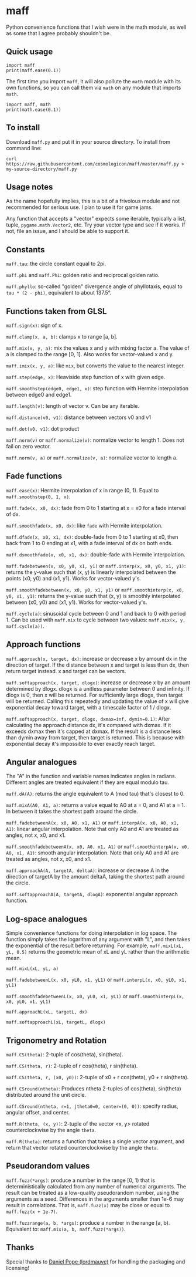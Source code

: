# maff
Python convenience functions that I wish were in the math module, as well as some that I agree
probably shouldn't be.

## Quick usage

	import maff
	print(maff.ease(0.1))

The first time you import `maff`, it will also pollute the `math` module with its own functions, so
you can call them via `math` on any module that imports `math`.

	import maff, math
	print(math.ease(0.1))

## To install

Download `maff.py` and put it in your source directory. To install from command line:

	curl https://raw.githubusercontent.com/cosmologicon/maff/master/maff.py > my-source-directory/maff.py

## Usage notes

As the name hopefully implies, this is a bit of a frivolous module and not recommended for serious
use. I plan to use it for game jams.

Any function that accepts a "vector" expects some iterable, typically a list, tuple, `pygame.math.Vector2`,
etc. Try your vector type and see if it works. If not, file an issue, and I should be able to support it.

## Constants

`maff.tau`: the circle constant equal to 2pi.

`maff.phi` and `maff.Phi`: golden ratio and reciprocal golden ratio.

`maff.phyllo`: so-called "golden" divergence angle of phyllotaxis, equal to `tau * (2 - phi)`,
equivalent to about 137.5°.

## Functions taken from GLSL

`maff.sign(x)`: sign of x.

`maff.clamp(x, a, b)`: clamps x to range [a, b].

`maff.mix(x, y, a)`: mix the values x and y with mixing factor a. The value of a is clamped to the
range [0, 1]. Also works for vector-valued x and y.

`maff.imix(x, y, a)`: like `mix`, but converts the value to the nearest integer.

`maff.step(edge, x)`: Heaviside step function of x with given edge.

`maff.smoothstep(edge0, edge1, x)`: step function with Hermite interpolation between edge0 and
edge1.

`maff.length(v)`: length of vector v. Can be any iterable.

`maff.distance(v0, v1)`: distance between vectors v0 and v1

`maff.dot(v0, v1)`: dot product

`maff.norm(v)` or `maff.normalize(v)`: normalize vector to length 1. Does not fail on zero vector.

`maff.norm(v, a)` or `maff.normalize(v, a)`: normalize vector to length a.

## Fade functions

`maff.ease(x)`: Hermite interpolation of x in range (0, 1). Equal to `maff.smoothstep(0, 1, x)`.

`maff.fade(x, x0, dx)`: fade from 0 to 1 starting at x = x0 for a fade interval of dx.

`maff.smoothfade(x, x0, dx)`: like `fade` with Hermite interpolation.

`maff.dfade(x, x0, x1, dx)`: double-fade from 0 to 1 starting at x0, then back from 1 to 0 ending at
x1, with a fade interval of dx on both ends.

`maff.dsmoothfade(x, x0, x1, dx)`: double-fade with Hermite interpolation.

`maff.fadebetween(x, x0, y0, x1, y1)` or `maff.interp(x, x0, y0, x1, y1)`: returns the y-value such
that (x, y) is linearly interpolated between the points (x0, y0) and (x1, y1). Works for
vector-valued y's.

`maff.smoothfadebetween(x, x0, y0, x1, y1)` or `maff.smoothinterp(x, x0, y0, x1, y1)`: returns the
y-value such that (x, y) is smoothly interpolated between (x0, y0) and (x1, y1). Works for
vector-valued y's.

`maff.cycle(a)`: sinusoidal cycle between 0 and 1 and back to 0 with period 1. Can be used with
`maff.mix` to cycle between two values: `maff.mix(x, y, maff.cycle(a))`.

## Approach functions

`maff.approach(x, target, dx)`: increase or decrease x by amount dx in the direction of target. If
the distance between x and target is less than dx, then return target instead. x and target can be
vectors.

`maff.softapproach(x, target, dlogx)`: increase or decrease x by an amount determined by dlogx.
dlogx is a unitless parameter between 0 and infinity. If dlogx is 0, then x will be returned. For
sufficiently large dlogx, then target will be returned. Calling this repeatedly and updating the
value of x will give exponential decay toward target, with a timescale factor of 1 / dlogx.

`maff.softapproach(x, target, dlogx, dxmax=inf, dymin=0.1)`: After calculating the approach
distance dx, it's compared with dxmax. If it exceeds dxmax then it's capped at dxmax. If the
result is a distance less than dymin away from target, then target is returned. This is because with
exponential decay it's impossible to ever exactly reach target.

## Angular analogues

The "A" in the function and variable names indicates angles in radians. Different angles are
treated equivalent if they are equal modulo tau.

`maff.dA(A)`: returns the angle equivalent to A (mod tau) that's closest to 0.

`maff.mixA(A0, A1, a)`: returns a value equal to A0 at a = 0, and A1 at a = 1. In between it takes
the shortest path around the circle.

`maff.fadebetweenA(x, x0, A0, x1, A1)` or `maff.interpA(x, x0, A0, x1, A1)`: linear angular
interpolation. Note that only A0 and A1 are treated as angles, not x, x0, and x1.

`maff.smoothfadebetweenA(x, x0, A0, x1, A1)` or `maff.smoothinterpA(x, x0, A0, x1, A1)`: smooth
angular interpolation. Note that only A0 and A1 are treated as angles, not x, x0, and x1.

`maff.approachA(A, targetA, deltaA)`: increase or decrease A in the direction of targetA by the
amount deltaA, taking the shortest path around the circle.

`maff.softapproachA(A, targetA, dlogA)`: exponential angular approach function.

## Log-space analogues

Simple convenience functions for doing interpolation in log space. The function simply takes the
logarithm of any argument with "L", and then takes the exponential of the result before returning.
For example, `maff.mixL(xL, yL, 0.5)` returns the geometric mean of xL and yL rather than the
arithmetic mean.

`maff.mixL(xL, yL, a)`

`maff.fadebetweenL(x, x0, yL0, x1, yL1)` or `maff.interpL(x, x0, yL0, x1, yL1)`

`maff.smoothfadebetweenL(x, x0, yL0, x1, yL1)` or `maff.smoothinterpL(x, x0, yL0, x1, yL1)`

`maff.approachL(xL, targetL, dx)`

`maff.softapproachL(xL, targetL, dlogx)`

## Trigonometry and Rotation

`maff.CS(theta)`: 2-tuple of cos(theta), sin(theta).

`maff.CS(theta, r)`: 2-tuple of r cos(theta), r sin(theta).

`maff.CS(theta, r, (x0, y0))`: 2-tuple of x0 + r cos(theta), y0 + r sin(theta).

`maff.CSround(ntheta)`: Produces ntheta 2-tuples of cos(theta), sin(theta) distributed around the
unit circle.

`maff.CSround(ntheta, r=1, jtheta0=0, center=(0, 0))`: specify radius, angular offset, and center.

`maff.R(theta, (x, y))`: 2-tuple of the vector <x, y> rotated counterclockwise by the angle `theta`.

`maff.R(theta)`: returns a function that takes a single vector argument, and return that vector
rotated counterclockwise by the angle `theta`.

## Pseudorandom values

`maff.fuzz(*args)`: produce a number in the range [0, 1) that is deterministically calculated from
any number of numerical arguments. The result can be treated as a low-quality pseudorandom number,
using the arguments as a seed. Differences in the arguments smaller than 1e-6 may result in
correlations. That is, `maff.fuzz(x)` may be close or equal to `maff.fuzz(x + 1e-7)`.

`maff.fuzzrange(a, b, *args)`: produce a number in the range [a, b). Equivalent to:
`maff.mix(a, b, maff.fuzz(*args))`.

## Thanks

Special thanks to [Daniel Pope (lordmauve)](https://github.com/lordmauve) for handling the packaging
and licensing!
